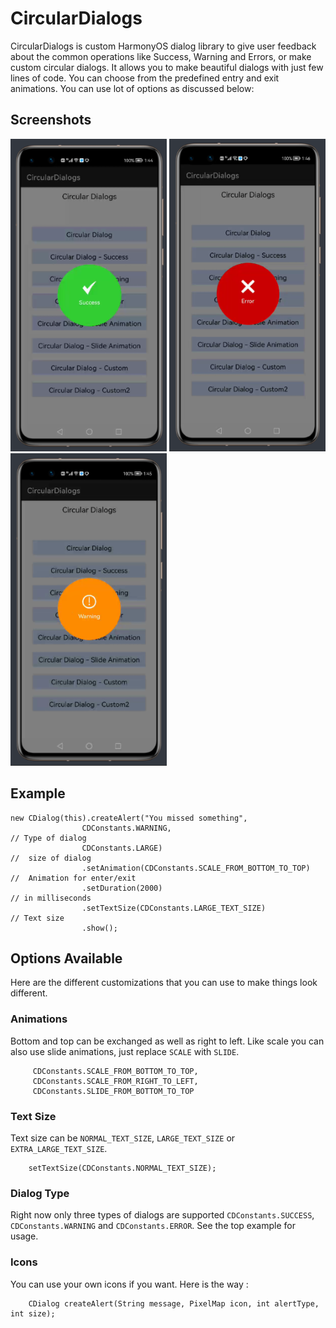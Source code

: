 # CircularDialogs

CircularDialogs is custom HarmonyOS dialog library to give user feedback about the common operations like Success, Warning and Errors, or make custom circular dialogs. It allows you to make beautiful dialogs with just few lines of code. You can choose from the predefined entry and exit animations. You can use lot of options as discussed below:

## Screenshots

![Success](Screenshot_success.png "Success")
![Error](Screenshot_error.png "Error")
![Warning](Screenshot_warning.png "Warning")

## Example

```
new CDialog(this).createAlert("You missed something",
                CDConstants.WARNING,                                    // Type of dialog
                CDConstants.LARGE)                                      //  size of dialog
                .setAnimation(CDConstants.SCALE_FROM_BOTTOM_TO_TOP)     //  Animation for enter/exit  
                .setDuration(2000)                                      // in milliseconds
                .setTextSize(CDConstants.LARGE_TEXT_SIZE)               // Text size
                .show();
```

## Options Available

Here are the different customizations that you can use to make things look different.

### Animations

Bottom and top can be exchanged as well as right to left.
Like scale you can also use slide animations, just replace `SCALE` with `SLIDE`.

```
     CDConstants.SCALE_FROM_BOTTOM_TO_TOP, 
     CDConstants.SCALE_FROM_RIGHT_TO_LEFT, 
     CDConstants.SLIDE_FROM_BOTTOM_TO_TOP
```

### Text Size

Text size can be `NORMAL_TEXT_SIZE`, `LARGE_TEXT_SIZE` or `EXTRA_LARGE_TEXT_SIZE`.

```
    setTextSize(CDConstants.NORMAL_TEXT_SIZE);
```

### Dialog Type

Right now only three types of dialogs are supported `CDConstants.SUCCESS`, `CDConstants.WARNING` and `CDConstants.ERROR`. See the top example for usage.

### Icons

You can use your own icons if you want. Here is the way :

```
    CDialog createAlert(String message, PixelMap icon, int alertType, int size); 
```
